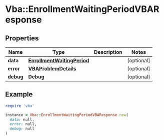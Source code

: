 # Vba::EnrollmentWaitingPeriodVBAResponse

## Properties

| Name | Type | Description | Notes |
| ---- | ---- | ----------- | ----- |
| **data** | [**EnrollmentWaitingPeriod**](EnrollmentWaitingPeriod.md) |  | [optional] |
| **error** | [**VBAProblemDetails**](VBAProblemDetails.md) |  | [optional] |
| **debug** | [**Debug**](Debug.md) |  | [optional] |

## Example

```ruby
require 'vba'

instance = Vba::EnrollmentWaitingPeriodVBAResponse.new(
  data: null,
  error: null,
  debug: null
)
```


